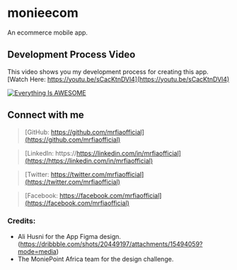 # monieecom

An ecommerce mobile app.

## Development Process Video

This video shows you my development process for creating this app.
[Watch Here: https://youtu.be/sCacKtnDVl4](https://youtu.be/sCacKtnDVl4)

[![Everything Is AWESOME](https://yt-embed.live/embed?v=sCacKtnDVl4)](https://www.youtube.com/watch?v=sCacKtnDVl4 "Everything Is AWESOME")


## Connect with me

> [GitHub: https://github.com/mrfiaofficial](https://github.com/mrfiaofficial)

> [LinkedIn: https://https://linkedin.com/in/mrfiaofficial](https://https://linkedin.com/in/mrfiaofficial)

> [Twitter: https://twitter.com/mrfiaofficial](https://twitter.com/mrfiaofficial)

> [Facebook: https://facebook.com/mrfiaofficial](https://facebook.com/mrfiaofficial)


### Credits:

- Ali Husni for the App Figma design. (https://dribbble.com/shots/20449197/attachments/15494059?mode=media)
- The MoniePoint Africa team for the design challenge.
